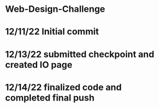 # Web-Design-Challenge

# 12/11/22 Initial commit 

# 12/13/22 submitted checkpoint and created IO page

# 12/14/22 finalized code and completed final push
